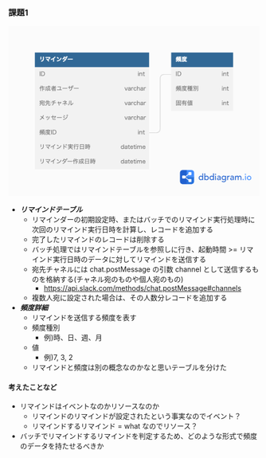 ### 課題1
![](./work/db-modeling4.png)

- ***リマインドテーブル***
  - リマインダーの初期設定時、またはバッチでのリマインド実行処理時に次回のリマインド実行日時を計算し、レコードを追加する
  - 完了したリマインドのレコードは削除する
  - バッチ処理ではリマインドテーブルを参照しに行き、起動時間 >= リマインド実行日時のデータに対してリマインドを送信する
  - 宛先チャネルには chat.postMessage の引数 channel として送信するものを格納する(チャネル宛のものや個人宛のもの)
    - https://api.slack.com/methods/chat.postMessage#channels
  - 複数人宛に設定された場合は、その人数分レコードを追加する
- ***頻度詳細***
  - リマインドを送信する頻度を表す
  - 頻度種別
    - 例)時、日、週、月
  - 値
    - 例)7, 3, 2
  - リマインドと頻度は別の概念なのかなと思いテーブルを分けた

#### 考えたことなど
- リマインドはイベントなのかリソースなのか
  - リマインドのリマインドが設定されたという事実なのでイベント？
  - リマインドするリマインド = what なのでリソース？
- バッチでリマインドするリマインドを判定するため、どのような形式で頻度のデータを持たせるべきか
